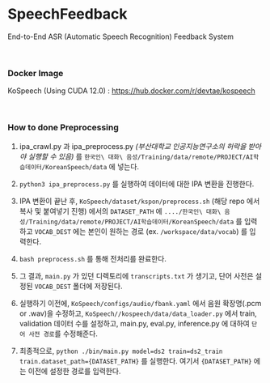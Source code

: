 # SpeechFeedback

End-to-End ASR (Automatic Speech Recognition) Feedback System

<br/>

### Docker Image

KoSpeech (Using CUDA 12.0) : https://hub.docker.com/r/devtae/kospeech

<br/>

### How to done Preprocessing

1. ipa_crawl.py 과 ipa_preprocess.py *(부산대학교 인공지능연구소의 허락을 받아야 실행할 수 있음)* 를 `한국인\ 대화\ 음성/Training/data/remote/PROJECT/AI학습데이터/KoreanSpeech/data` 에 넣는다.

2. `python3 ipa_preprocess.py` 를 실행하여 데이터에 대한 IPA 변환을 진행한다.

3. IPA 변환이 끝난 후, `KoSpeech/dataset/kspon/preprocess.sh` (해당 repo 에서 복사 및 붙여넣기 진행) 에서의 `DATASET_PATH` 에 `..../한국인\ 대화\ 음성/Training/data/remote/PROJECT/AI학습데이터/KoreanSpeech/data` 를 입력하고 `VOCAB_DEST` 에는 본인이 원하는 경로 (ex. `/workspace/data/vocab`) 를 입력한다.

4. `bash preprocess.sh` 를 통해 전처리를 완료한다.

5. 그 결과, `main.py` 가 있던 디렉토리에 `transcripts.txt` 가 생기고, 단어 사전은 설정된 `VOCAB_DEST` 폴더에 저장된다.

6. 실행하기 이전에, `KoSpeech/configs/audio/fbank.yaml` 에서 음원 확장명(.pcm or .wav)을 수정하고, `KoSpeech//kospeech/data/data_loader.py` 에서 train, validation 데이터 수를 설정하고, main.py, eval.py, inference.py 에 대하여 `단어 사전 경로`를 수정해준다.

7. 최종적으로, `python ./bin/main.py model=ds2 train=ds2_train train.dataset_path={DATASET_PATH}` 를 실행한다. 여기서 `{DATASET_PATH}` 에는 이전에 설정한 경로를 입력한다.

